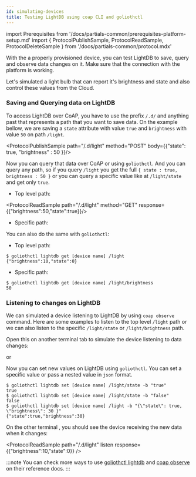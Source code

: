 ```yaml
---
id: simulating-devices
title: Testing LightDB using coap CLI and goliothctl
---
```


import Prerequisites from '/docs/partials-common/prerequisites-platform-setup.md'
import { ProtocolPublishSample, ProtocolReadSample, ProtocolDeleteSample } from '/docs/partials-common/protocol.mdx'

<Prerequisites />

With the a properly provisioned device, you can test LightDB to save, query and observe data changes on it. Make sure that the connection with the platform is working.

Let's simulated a light bulb that can report it's brightness and state and also control these values from the Cloud.

### Saving and Querying data on LightDB

To access LightDB over CoAP, you have to use the prefix `/.d/` and anything past that represents a path that you want to save data. On the example bellow, we are saving a `state` attribute with value `true` and `brightness` with value `50` on path `/light`.

<ProtocolPublishSample path="/.d/light" method="POST" body={{"state": true, "brightness" : 50 }}/>

Now you can query that data over CoAP or using `goliothctl`. And you can query any path, so if you query `/light` you get the full `{ state : true, brightness : 50 }` or you can query a specific value like at `/light/state` and get only `true`.

- Top level path:

<ProtocolReadSample path="/.d/light" method="GET" response={{"brightness":50,"state":true}}/>

- Specific path:

<ProtocolReadSample path="/.d/light/state" method="GET" response={true}/>

You can also do the same with `goliothctl`:

- Top level path:

```
$ goliothctl lightdb get [device name] /light
{"brightness":10,"state":0}
```

- Specific path:

```
$ goliothctl lightdb get [device name] /light/brightness
50
```

### Listening to changes on LightDB

We can simulated a device listening to LightDB by using `coap observe` command. Here are some examples to listen to the top level `/light` path or we can also listen to the specific `/light/state` or `/light/brightness` path.

Open this on another terminal tab to simulate the device listening to data changes:

<ProtocolReadSample path="/.d/light/state" listen />

or

<ProtocolReadSample path="/.d/light" listen />

Now you can set new values on LightDB using `goliothctl`. You can set a specific value or pass a nested value in `json` format.

```
$ goliothctl lightdb set [device name] /light/state -b "true"
true
$ goliothctl lightdb set [device name] /light/state -b "false"
false
$ goliothctl lightdb set [device name] /light -b "{\"state\": true, \"brightness\": 30 }"
{"state":true,"brightness":30}
```

On the other terminal , you should see the device receiving the new data when it changes:

<ProtocolReadSample path="/.d/light/state" listen response={true} />

<ProtocolReadSample path="/.d/light" listen response={{"brightness":10,"state":0}} />

:::note
You can check more ways to use [goliothctl lightdb](/reference/command-line-tools/goliothctl/goliothctl_lightdb) and [coap observe](/reference/command-line-tools/coap/coap_observe) on their reference docs.
:::
